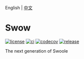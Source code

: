English | [中文](./README-CN.md)

# Swow

[![license][license-badge]][license-link]
[![ci][ci-badge]][ci-link]
[![codecov][codecov-badge]][codecov-link]
[![release][release-badge]][release-link]

The next generation of Swoole

[license-badge]: https://img.shields.io/badge/license-apache2-blue.svg
[license-link]: LICENSE
[ci-badge]: https://github.com/swow/swow/workflows/swow/badge.svg
[ci-link]: https://github.com/swow/swow/actions?query=workflow:swow
[codecov-badge]: https://codecov.io/gh/swow/swow/branch/develop/graph/badge.svg?token=
[codecov-link]: https://codecov.io/gh/swow/swow
[release-badge]: https://img.shields.io/github/release/swow/swow.svg?style=flat-square
[release-link]: https://github.com/swow/swow/releases
